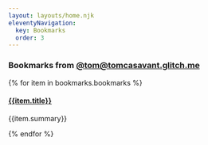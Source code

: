```yaml
---
layout: layouts/home.njk
eleventyNavigation:
  key: Bookmarks
  order: 3
---
```

### Bookmarks from [@tom@tomcasavant.glitch.me](https://tomcasavant.glitch.me/)

{% for item in bookmarks.bookmarks %}
	<div class="card">
		<h4 class="bookmark-title"> [{{item.title}}]({{item.link}}) </h4>
		<p class="bookmark-summary"> {{item.summary}} </p>
	</div>
{% endfor %}
